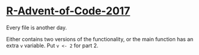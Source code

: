 # [R-Advent-of-Code-2017](http://adventofcode.com/2017)

Every file is another day.

Either contains two versions of the functionality, or the main function has an extra `v` variable. Put `v <- 2` for part 2.
